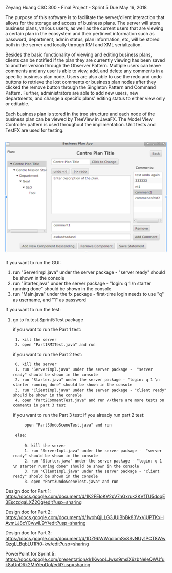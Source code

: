 Zeyang Huang
CSC 300 - Final Project - Sprint 5
Due May 16, 2018

The purpose of this software is to facilitate the server/client interaction that allows for the storage and access of business plans. 
The server will store business plans, various users, as well as the current users that are viewing a certain plan in the ecosystem and their pertinent information such as password, department, admin status, plan information, etc,  will be stored both in the server and locally through RMI and XML serialization. 

Besides the basic functionality of viewing and editing business plans, clients can be notified if the plan they are currently viewing has been saved to another version through the Observer Pattern. Multiple users can leave comments and any user is able to view, add, and delete any comments in a specific business plan node. Users are also able to use the redo and undo buttons to retrieve the lost comments or business plan nodes after they clicked the remove button through the Singleton Pattern and Command Pattern. Further, administrators are able to add new users, new departments, and change a specific plans' editing status to either view only or editable.  

Each business plan is stored in the tree structure and each node of the business plan can be viewed by TreeView in JavaFX. The Model View Controller pattern is used throughout the implimentation. 
Unit tests and TestFX are used for testing. 

![Example_UI_Page](/ExampleUIPage.png?raw=true "Example_UI_Page")
-------------------

If you want to run the GUI:
1. run "ServerImpl.java" under the server package -  "server ready" should be shown in the console
2. run "Starter.java" under the server package - "login: q 1 \n starter running done" should be shown in the console
3. run "Main.java" under the fx package - first-time login needs to use "q" as username, and "1" as password

If you want to run the test:
1. go to fx.test.Sprint5Test package

	if you want to run the Part 1 test:

		1. kill the server 
		2. open "Part1RMITest.java" and run


	if you want to run the Part 2 test:

		0. kill the server
		1. run "ServerImpl.java" under the server package -  "server ready" should be shown in the console
		2. run "Starter.java" under the server package - "login: q 1 \n starter running done" should be shown in the console
		3. run "ClientImpl.java" under the server package - "client ready" should be shown in the console
		4. open "Part2CommentTest.java" and run //there are more tests on comments in part 3 test


	if you want to run the Part 3 test:
		if you already run part 2 test:

			open "Part3UndoSceneTest.java" and run

		else:
			
			0. kill the server
			1. run "ServerImpl.java" under the server package -  "server ready" should be shown in the console
			2. run "Starter.java" under the server package - "login: q 1 \n starter running done" should be shown in the console
			3. run "ClientImpl.java" under the server package - "client ready" should be shown in the console
			3. open "Part3UndoSceneTest.java" and run



Design doc for Part 1: 
https://docs.google.com/document/d/1K2FEloKV2pV7nGxruk2KVfTU5doqE3EsczdqaLXZ2Og/edit?usp=sharing

Design doc for Part 2:
https://docs.google.com/document/d/1wohQjLLG3JUIBbBk83VxViUPTKxHAymLJ8cYCwwiL9Y/edit?usp=sharing

Design doc for Part 3: 
https://docs.google.com/document/d/1DZ9bWWqcibmSv8SvNUy1PCT8WwQzgLLBqbLU1Pt0-kw/edit?usp=sharing

PowerPoint for Sprint 5:
https://docs.google.com/presentation/d/1KwopLJwss9mslX6zbNeleQWUfuk8aUpDRk2MhYeuDoI/edit?usp=sharing

